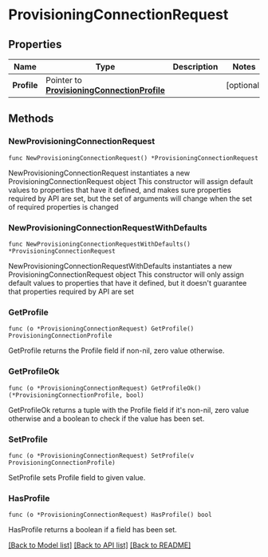 # ProvisioningConnectionRequest

## Properties

Name | Type | Description | Notes
------------ | ------------- | ------------- | -------------
**Profile** | Pointer to [**ProvisioningConnectionProfile**](ProvisioningConnectionProfile.md) |  | [optional] 

## Methods

### NewProvisioningConnectionRequest

`func NewProvisioningConnectionRequest() *ProvisioningConnectionRequest`

NewProvisioningConnectionRequest instantiates a new ProvisioningConnectionRequest object
This constructor will assign default values to properties that have it defined,
and makes sure properties required by API are set, but the set of arguments
will change when the set of required properties is changed

### NewProvisioningConnectionRequestWithDefaults

`func NewProvisioningConnectionRequestWithDefaults() *ProvisioningConnectionRequest`

NewProvisioningConnectionRequestWithDefaults instantiates a new ProvisioningConnectionRequest object
This constructor will only assign default values to properties that have it defined,
but it doesn't guarantee that properties required by API are set

### GetProfile

`func (o *ProvisioningConnectionRequest) GetProfile() ProvisioningConnectionProfile`

GetProfile returns the Profile field if non-nil, zero value otherwise.

### GetProfileOk

`func (o *ProvisioningConnectionRequest) GetProfileOk() (*ProvisioningConnectionProfile, bool)`

GetProfileOk returns a tuple with the Profile field if it's non-nil, zero value otherwise
and a boolean to check if the value has been set.

### SetProfile

`func (o *ProvisioningConnectionRequest) SetProfile(v ProvisioningConnectionProfile)`

SetProfile sets Profile field to given value.

### HasProfile

`func (o *ProvisioningConnectionRequest) HasProfile() bool`

HasProfile returns a boolean if a field has been set.


[[Back to Model list]](../README.md#documentation-for-models) [[Back to API list]](../README.md#documentation-for-api-endpoints) [[Back to README]](../README.md)


